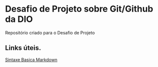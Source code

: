 # Desafio de Projeto sobre Git/Github da DIO
Repositório criado para o Desafio de Projeto

## Links úteis.
[Sintaxe Basica Markdown](https://www.markdownguide.org/basic-syntax/)

